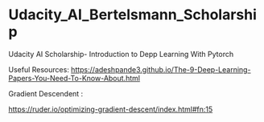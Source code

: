 # Udacity_AI_Bertelsmann_Scholarship
Udacity AI Scholarship- Introduction to Depp Learning With Pytorch

Useful Resources:
https://adeshpande3.github.io/The-9-Deep-Learning-Papers-You-Need-To-Know-About.html

Gradient Descendent :

https://ruder.io/optimizing-gradient-descent/index.html#fn:15

